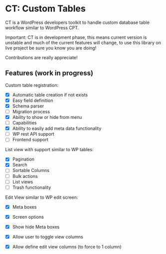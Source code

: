 # CT: Custom Tables #
CT is a WordPress developers toolkit to handle custom database table workflow similar to WordPress CPT.

Important: CT is in development phase, this means current version is unstable and much of the current features will change, to use this library on live project be sure you know you are doing!

Contributions are really appreciate!

## Features (work in progress) ##

Custom table registration:

- [x] Automatic table creation if not exists
- [x] Easy field definition
- [x] Schema parser
- [ ] Migration process
- [x] Ability to show or hide from menu
- [ ] Capabilities
- [x] Ability to easily add meta data functionality
- [ ] WP rest API support
- [ ] Frontend support

List view with support similar to WP tables:

- [x] Pagination
- [x] Search
- [ ] Sortable Columns
- [ ] Bulk actions
- [ ] List views
- [ ] Trash functionality

Edit View similar to WP edit screen:

- [x] Meta boxes
- [x] Screen options
- [x] Show hide Meta boxes
- [x] Allow user to toggle view columns
- [x] Allow define edit view columns (to force to 1 column)

